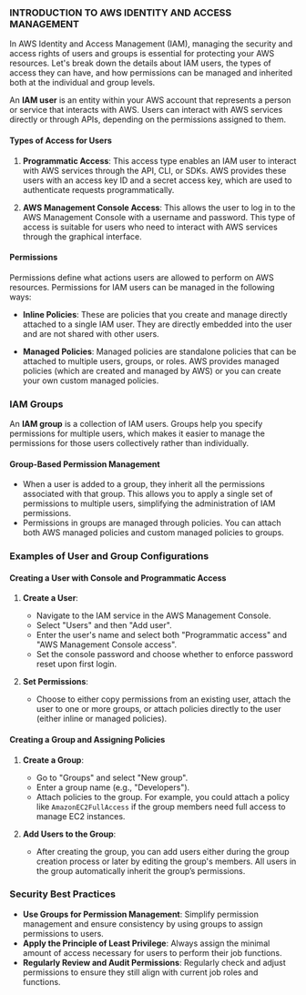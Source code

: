 ### INTRODUCTION TO AWS IDENTITY AND ACCESS MANAGEMENT
In AWS Identity and Access Management (IAM), managing the security and access rights of users and groups is essential for protecting your AWS resources. Let's break down the details about IAM users, the types of access they can have, and how permissions can be managed and inherited both at the individual and group levels.

An **IAM user** is an entity within your AWS account that represents a person or service that interacts with AWS. Users can interact with AWS services directly or through APIs, depending on the permissions assigned to them.

#### Types of Access for Users
1. **Programmatic Access**: This access type enables an IAM user to interact with AWS services through the API, CLI, or SDKs. AWS provides these users with an access key ID and a secret access key, which are used to authenticate requests programmatically.

2. **AWS Management Console Access**: This allows the user to log in to the AWS Management Console with a username and password. This type of access is suitable for users who need to interact with AWS services through the graphical interface.

#### Permissions
Permissions define what actions users are allowed to perform on AWS resources. Permissions for IAM users can be managed in the following ways:
- **Inline Policies**: These are policies that you create and manage directly attached to a single IAM user. They are directly embedded into the user and are not shared with other users.
  
- **Managed Policies**: Managed policies are standalone policies that can be attached to multiple users, groups, or roles. AWS provides managed policies (which are created and managed by AWS) or you can create your own custom managed policies.

### IAM Groups

An **IAM group** is a collection of IAM users. Groups help you specify permissions for multiple users, which makes it easier to manage the permissions for those users collectively rather than individually.

#### Group-Based Permission Management
- When a user is added to a group, they inherit all the permissions associated with that group. This allows you to apply a single set of permissions to multiple users, simplifying the administration of IAM permissions.
- Permissions in groups are managed through policies. You can attach both AWS managed policies and custom managed policies to groups.

### Examples of User and Group Configurations

#### Creating a User with Console and Programmatic Access
1. **Create a User**:
   - Navigate to the IAM service in the AWS Management Console.
   - Select "Users" and then "Add user".
   - Enter the user's name and select both "Programmatic access" and "AWS Management Console access".
   - Set the console password and choose whether to enforce password reset upon first login.

2. **Set Permissions**:
   - Choose to either copy permissions from an existing user, attach the user to one or more groups, or attach policies directly to the user (either inline or managed policies).

#### Creating a Group and Assigning Policies
1. **Create a Group**:
   - Go to "Groups" and select "New group".
   - Enter a group name (e.g., "Developers").
   - Attach policies to the group. For example, you could attach a policy like `AmazonEC2FullAccess` if the group members need full access to manage EC2 instances.

2. **Add Users to the Group**:
   - After creating the group, you can add users either during the group creation process or later by editing the group's members. All users in the group automatically inherit the group’s permissions.

### Security Best Practices
- **Use Groups for Permission Management**: Simplify permission management and ensure consistency by using groups to assign permissions to users.
- **Apply the Principle of Least Privilege**: Always assign the minimal amount of access necessary for users to perform their job functions.
- **Regularly Review and Audit Permissions**: Regularly check and adjust permissions to ensure they still align with current job roles and functions.
